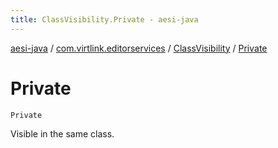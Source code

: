 ```yaml
---
title: ClassVisibility.Private - aesi-java
---
```


[aesi-java](../../index.html) / [com.virtlink.editorservices](../index.html) / [ClassVisibility](index.html) / [Private](.)

# Private

`Private`

Visible in the same class.

